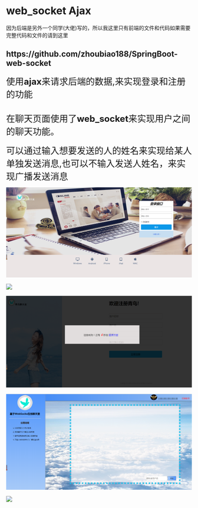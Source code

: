 # web_socket  Ajax


<p>因为后端是另外一个同学(大佬)写的，所以我这里只有前端的文件和代码如果需要完整代码和文件的请到这里<h2>https://github.com/zhoubiao188/SpringBoot-web-socket</h2></p>
<p><font size=5px>使用<b>ajax</b>来请求后端的数据,来实现登录和注册的功能</font><p>
<br><font size=5px>在聊天页面使用了<b>web_socket</b>来实现用户之间的聊天功能。</font></br>
<br><font size=5px>可以通过输入想要发送的人的姓名来实现给某人单独发送消息,也可以不输入发送人姓名，来实现广播发送消息</font></br>
<p><img src="resources/static/images/登录界面.png"></p>
<p><img src="resources/static/images/注册界面.png"></p>
<p><img src="resources/static/images/注册成功.png"></p>
<p><img src="resources/static/images/聊天室界面.png"></p>
<p><img src="https://note.youdao.com/yws/public/resource/145416a97b5e836f139f114be28703c4/xmlnote/ABD61C7906364B3AAA07A8DC7335B4A5/1699
"></p>

